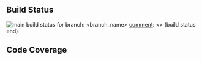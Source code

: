 [comment]: <> (build status start)
## Build Status
![main build status for branch: <branch_name>](https://github.com/<OWNER>/<REPOSITORY>/actions/workflows/<WORKFLOW_FILE>/badge.svg?branch=<branch_name>)
[comment]: <> (build status end)

[comment]: <> (coverage details start)
## Code Coverage

[comment]: <> (coverage details end)



